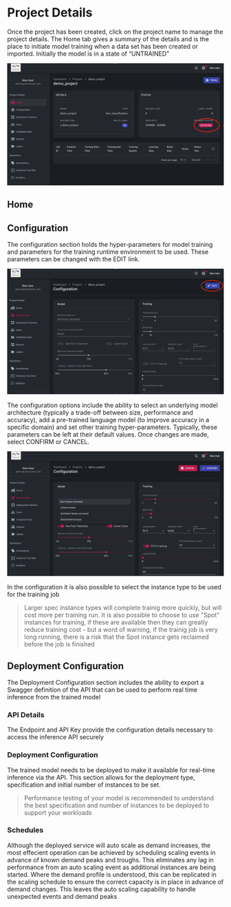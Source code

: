 # Project Details

Once the project has been created, click on the project name to manage the project details. 
The Home tab gives a summary of the details and is the place to initiate model training when a data set has been created or imported. 
Initially the model is in a state of “UNTRAINED” 

![Project details](../img/project-details/project-details-01.png)

## Home


## Configuration

The configuration section holds the hyper-parameters for model training and parameters for the training runtime environment to be used. These parameters can be changed with the EDIT link.

![Project configuration](../img/project-details/project-configuration-01.png)

The configuration options include the ability to select an underlying model architecture (typically a trade-off between size, performance and accuracy), add a pre-trained language model (to improve accuracy in a specific domain) and set other training hyper-parameters. Typically, these parameters can be left at their default values. Once changes are made, select CONFIRM or CANCEL.

![Project configuration](../img/project-details/project-configuration-02.png)

In the configuration it is also possible to select the instance type to be used for the training job
>Larger spec instance types will complete trainig more quickly, but will cost more per training run. It is also possible to choose to use "Spot" instances for training, if these are available then they can greatly reduce training cost - but a word of warning, if the trainig job is very long running, there is a risk that the Spot instance gets reclaimed before the job is finished

## Deployment Configuration

The Deployment Configuration section includes the ability to export a Swagger definition of the API that can be used to perform real time inference from the trained model  

### API Details

The Endpoint and API Key provide the configuration details necessary to access the inference API securely

### Deployment Configuration

The trained model needs to be deployed to make it available for real-time inference via the API. This section allows for the deployment type, specification and initial number of instances to be set.
>Performance testing of your model is recommended to understand the best specification and number of instances to be deployed to support your workloads

### Schedules
Although the deployed service will auto scale as demand increases, the most effecient operation can be achieved by scheduling scaling events in advance of known demand peaks and troughs. This eliminates any lag in performance from an auto scaling event as additional instances are being started. Where the demand profile is understood, this can be replicated in the scaling schedule to ensure the correct capacity is in place in advance of demand changes. This leaves the auto scaling capability to handle unexpected events and demand peaks  
